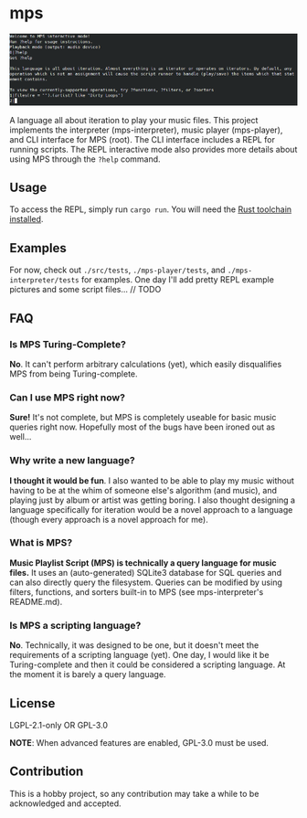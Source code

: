 # mps

![repl_demo](https://raw.githubusercontent.com/NGnius/mps/master/extras/demo.png)

A language all about iteration to play your music files.
This project implements the interpreter (mps-interpreter), music player (mps-player), and CLI interface for MPS (root).
The CLI interface includes a REPL for running scripts.
The REPL interactive mode also provides more details about using MPS through the `?help` command.

## Usage
To access the REPL, simply run `cargo run`. You will need the [Rust toolchain installed](https://rustup.rs/).

## Examples
For now, check out `./src/tests`, `./mps-player/tests`, and `./mps-interpreter/tests` for examples.
One day I'll add pretty REPL example pictures and some script files...
// TODO

## FAQ
### Is MPS Turing-Complete?
**No**. It can't perform arbitrary calculations (yet), which easily disqualifies MPS from being Turing-complete.

### Can I use MPS right now?
**Sure!** It's not complete, but MPS is completely useable for basic music queries right now. Hopefully most of the bugs have been ironed out as well...

### Why write a new language?
**I thought it would be fun**. I also wanted to be able to play my music without having to be at the whim of someone else's algorithm (and music), and playing just by album or artist was getting boring. I also thought designing a language specifically for iteration would be a novel approach to a language (though every approach is a novel approach for me).

### What is MPS?
**Music Playlist Script (MPS) is technically a query language for music files.** It uses an (auto-generated) SQLite3 database for SQL queries and can also directly query the filesystem. Queries can be modified by using filters, functions, and sorters built-in to MPS (see mps-interpreter's README.md).

### Is MPS a scripting language?
**No**. Technically, it was designed to be one, but it doesn't meet the requirements of a scripting language (yet). One day, I would like it be Turing-complete and then it could be considered a scripting language. At the moment it is barely a query language.


## License

LGPL-2.1-only OR GPL-3.0

**NOTE**: When advanced features are enabled, GPL-3.0 must be used.

## Contribution

This is a hobby project, so any contribution may take a while to be acknowledged and accepted.
